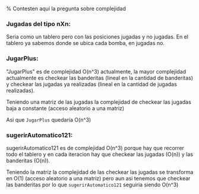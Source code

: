﻿% Contesten aquí la pregunta sobre complejidad

### Jugadas del tipo nXn:
Seria como un tablero pero con las posiciones jugadas y no jugadas. 
En el tablero ya sabemos donde se ubica cada bomba, en jugadas no.

### JugarPlus:

"JugarPlus" es de complejidad O(n^3) actualmente, la mayor complejidad actualmente es checkear las banderitas (lineal en
la cantidad de banderitas) y checkear las jugadas ya realizadas (lineal en la cantidad de jugadas realizadas).

Teniendo una matriz de las jugadas la complejidad de checkear las jugadas baja a constante (acceso aleatorio a una matriz)

Asi que `JugarPlus` quedaría O(n^3)

### sugerirAutomatico121:

sugerirAutomatico121 es de complejidad O(n^3) porque hay que recorrer todo el tablero y en cada iteracion hay que checkear las
jugadas (O(n)) y las banderitas (O(n)).

Teniendo la matriz la complejidad de las checkear las jugadas se transforma en O(1) (acceso aleatorio a una matriz) pero aun asi
tenemos que checkear las banderitas por lo que `sugerirAutomatico121` seguiria siendo O(n^3)
